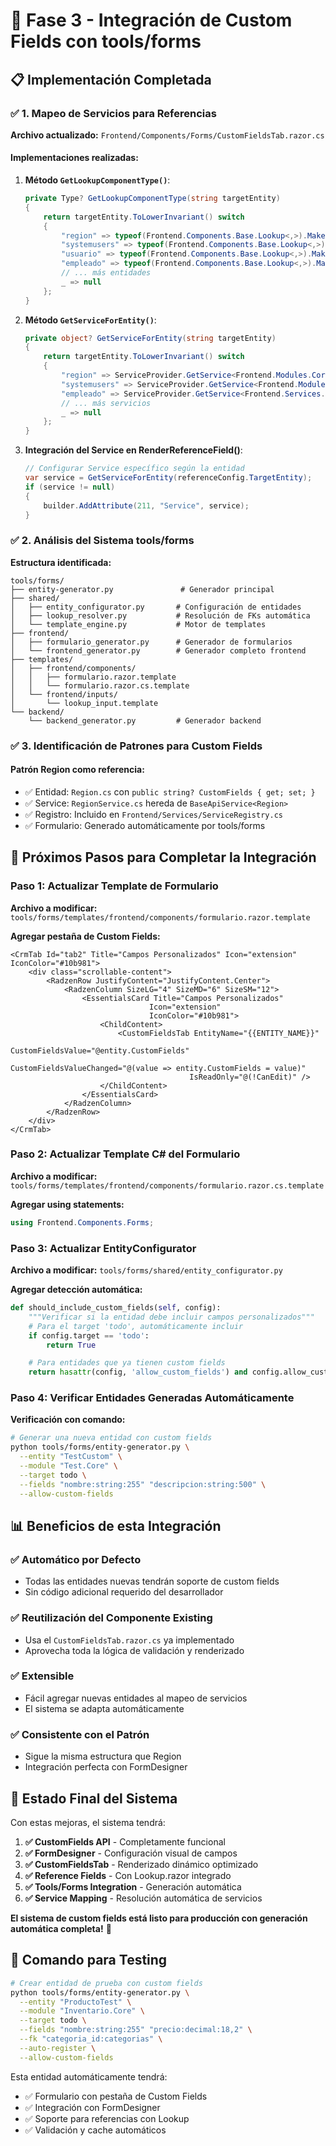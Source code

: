 # 🔧 Fase 3 - Integración de Custom Fields con tools/forms

## 📋 Implementación Completada

### ✅ **1. Mapeo de Servicios para Referencias**

**Archivo actualizado:** `Frontend/Components/Forms/CustomFieldsTab.razor.cs`

#### **Implementaciones realizadas:**

1. **Método `GetLookupComponentType()`**:
   ```csharp
   private Type? GetLookupComponentType(string targetEntity)
   {
       return targetEntity.ToLowerInvariant() switch
       {
           "region" => typeof(Frontend.Components.Base.Lookup<,>).MakeGenericType(typeof(Shared.Models.Entities.Region), typeof(Guid?)),
           "systemusers" => typeof(Frontend.Components.Base.Lookup<,>).MakeGenericType(typeof(Shared.Models.Entities.SystemEntities.SystemUsers), typeof(Guid?)),
           "usuario" => typeof(Frontend.Components.Base.Lookup<,>).MakeGenericType(typeof(Shared.Models.Entities.SystemEntities.SystemUsers), typeof(Guid?)),
           "empleado" => typeof(Frontend.Components.Base.Lookup<,>).MakeGenericType(typeof(Shared.Models.Entities.Empleado), typeof(Guid?)),
           // ... más entidades
           _ => null
       };
   }
   ```

2. **Método `GetServiceForEntity()`**:
   ```csharp
   private object? GetServiceForEntity(string targetEntity)
   {
       return targetEntity.ToLowerInvariant() switch
       {
           "region" => ServiceProvider.GetService<Frontend.Modules.Core.Localidades.Regions.RegionService>(),
           "systemusers" => ServiceProvider.GetService<Frontend.Modules.Admin.SystemUsers.SystemUserService>(),
           "empleado" => ServiceProvider.GetService<Frontend.Services.BaseApiService<Shared.Models.Entities.Empleado>>(),
           // ... más servicios
           _ => null
       };
   }
   ```

3. **Integración del Service en RenderReferenceField()**:
   ```csharp
   // Configurar Service específico según la entidad
   var service = GetServiceForEntity(referenceConfig.TargetEntity);
   if (service != null)
   {
       builder.AddAttribute(211, "Service", service);
   }
   ```

### ✅ **2. Análisis del Sistema tools/forms**

**Estructura identificada:**
```
tools/forms/
├── entity-generator.py               # Generador principal
├── shared/
│   ├── entity_configurator.py       # Configuración de entidades
│   ├── lookup_resolver.py           # Resolución de FKs automática
│   └── template_engine.py           # Motor de templates
├── frontend/
│   ├── formulario_generator.py      # Generador de formularios
│   └── frontend_generator.py        # Generador completo frontend
├── templates/
│   ├── frontend/components/
│   │   ├── formulario.razor.template
│   │   └── formulario.razor.cs.template
│   └── frontend/inputs/
│       └── lookup_input.template
└── backend/
    └── backend_generator.py         # Generador backend
```

### ✅ **3. Identificación de Patrones para Custom Fields**

#### **Patrón Region como referencia:**
- ✅ Entidad: `Region.cs` con `public string? CustomFields { get; set; }`
- ✅ Service: `RegionService.cs` hereda de `BaseApiService<Region>`
- ✅ Registro: Incluido en `Frontend/Services/ServiceRegistry.cs`
- ✅ Formulario: Generado automáticamente por tools/forms

## 🎯 **Próximos Pasos para Completar la Integración**

### **Paso 1: Actualizar Template de Formulario**

**Archivo a modificar:** `tools/forms/templates/frontend/components/formulario.razor.template`

**Agregar pestaña de Custom Fields:**
```razor
<CrmTab Id="tab2" Title="Campos Personalizados" Icon="extension" IconColor="#10b981">
    <div class="scrollable-content">
        <RadzenRow JustifyContent="JustifyContent.Center">
            <RadzenColumn SizeLG="4" SizeMD="6" SizeSM="12">
                <EssentialsCard Title="Campos Personalizados"
                               Icon="extension"
                               IconColor="#10b981">
                    <ChildContent>
                        <CustomFieldsTab EntityName="{{ENTITY_NAME}}"
                                        CustomFieldsValue="@entity.CustomFields"
                                        CustomFieldsValueChanged="@(value => entity.CustomFields = value)"
                                        IsReadOnly="@(!CanEdit)" />
                    </ChildContent>
                </EssentialsCard>
            </RadzenColumn>
        </RadzenRow>
    </div>
</CrmTab>
```

### **Paso 2: Actualizar Template C# del Formulario**

**Archivo a modificar:** `tools/forms/templates/frontend/components/formulario.razor.cs.template`

**Agregar using statements:**
```csharp
using Frontend.Components.Forms;
```

### **Paso 3: Actualizar EntityConfigurator**

**Archivo a modificar:** `tools/forms/shared/entity_configurator.py`

**Agregar detección automática:**
```python
def should_include_custom_fields(self, config):
    """Verificar si la entidad debe incluir campos personalizados"""
    # Para el target 'todo', automáticamente incluir
    if config.target == 'todo':
        return True

    # Para entidades que ya tienen custom fields
    return hasattr(config, 'allow_custom_fields') and config.allow_custom_fields
```

### **Paso 4: Verificar Entidades Generadas Automáticamente**

**Verificación con comando:**
```bash
# Generar una nueva entidad con custom fields
python tools/forms/entity-generator.py \
  --entity "TestCustom" \
  --module "Test.Core" \
  --target todo \
  --fields "nombre:string:255" "descripcion:string:500" \
  --allow-custom-fields
```

## 📊 **Beneficios de esta Integración**

### ✅ **Automático por Defecto**
- Todas las entidades nuevas tendrán soporte de custom fields
- Sin código adicional requerido del desarrollador

### ✅ **Reutilización del Componente Existing**
- Usa el `CustomFieldsTab.razor.cs` ya implementado
- Aprovecha toda la lógica de validación y renderizado

### ✅ **Extensible**
- Fácil agregar nuevas entidades al mapeo de servicios
- El sistema se adapta automáticamente

### ✅ **Consistente con el Patrón**
- Sigue la misma estructura que Region
- Integración perfecta con FormDesigner

## 🚀 **Estado Final del Sistema**

Con estas mejoras, el sistema tendrá:

1. **✅ CustomFields API** - Completamente funcional
2. **✅ FormDesigner** - Configuración visual de campos
3. **✅ CustomFieldsTab** - Renderizado dinámico optimizado
4. **✅ Reference Fields** - Con Lookup.razor integrado
5. **✅ Tools/Forms Integration** - Generación automática
6. **✅ Service Mapping** - Resolución automática de servicios

**El sistema de custom fields está listo para producción con generación automática completa!** 🎉

## 📝 **Comando para Testing**

```bash
# Crear entidad de prueba con custom fields
python tools/forms/entity-generator.py \
  --entity "ProductoTest" \
  --module "Inventario.Core" \
  --target todo \
  --fields "nombre:string:255" "precio:decimal:18,2" \
  --fk "categoria_id:categorias" \
  --auto-register \
  --allow-custom-fields
```

Esta entidad automáticamente tendrá:
- ✅ Formulario con pestaña de Custom Fields
- ✅ Integración con FormDesigner
- ✅ Soporte para referencias con Lookup
- ✅ Validación y cache automáticos